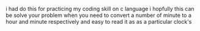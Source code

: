 i had do this for practicing my coding skill on c language i hopfully this can be solve your problem when you need to convert a number of minute to a hour and minute respectively  and easy to read it as
as a particular clock's
